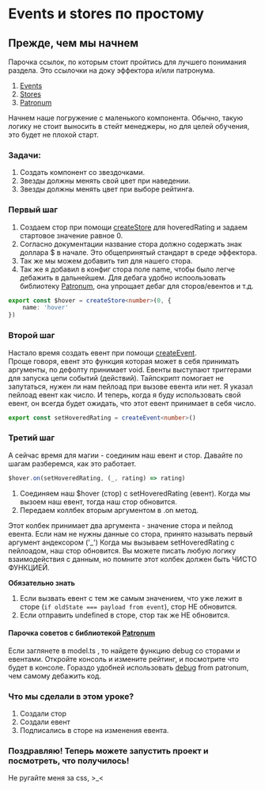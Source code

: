# Events и stores по простому

## Прежде, чем мы начнем

Парочка ссылок, по которым стоит пройтись для лучшего понимания раздела. Это ссылочки на доку эффектора и/или патронума.

1) [Events](https://effector.dev/docs/api/effector/event)
2) [Stores](https://effector.dev/docs/api/effector/store)
3) [Patronum](https://github.com/effector/patronum)

Начнем наше погружение с маленького компонента.
Обычно, такую логику не стоит выносить в стейт менеджеры, но для целей обучения, это будет не плохой старт.

### Задачи:

1) Создать компонент со звездочками.
2) Звезды должны менять свой цвет при наведении.
3) Звезды должны менять цвет при выборе рейтинга.

### Первый шаг

1) Создаем стор при помощи [createStore](https://effector.dev/docs/api/effector/createStore) для hoveredRating и задаем
   стартовое значение равное 0.
2) Согласно документации название стора должно содержать знак доллара $ в начале. Это общепринятый стандарт в среде
   эффектора.
3) Так же мы можем добавить тип для нашего стора.
4) Так же я добавил в конфиг стора поле name, чтобы было легче дебажить в дальнейшем. Для дебага удобно испоользовать
   библиотеку [Patronum](https://github.com/effector/patronum), она упрощает дебаг для сторов/евентов и т.д.

```ts
export const $hover = createStore<number>(0, {
    name: 'hover'
})
```

### Второй шаг

Настало время создать евент при помощи  [createEvent](https://effector.dev/docs/api/effector/createEvent).   
Проще говоря, евент это функция которая может в себя принимать аргументы, по дефолту принимает void. Евенты выступают
триггерами для запуска цепи событий (действий).
Тайпскрипт помогает не запутаться, нужен ли нам пейлоад при вызове евента или нет. Я указал пейлоад евент как число.
И теперь, когда я буду использовать свой евент, он всегда будет ожидать, что этот евент принимает в себя число.

```ts
export const setHoveredRating = createEvent<number>()
```

### Третий шаг

А сейчас время для магии - соединим наш евент и стор.
Давайте по шагам разберемся, как это работает.

```ts
$hover.on(setHoveredRating, (_, rating) => rating)
```

1) Соединяем наш $hover (стор) с setHoveredRating (евент). Когда мы вызоем наш евент, тогда наш стор обновится.
2) Передаем коллбек вторым аргументом в .on метод.

Этот колбек принимает два аргумента - значение стора и пейлод евента. Если нам не нужны данные со стора, принято называть первый аргумент андексором ('_')
Когда мы вызываем setHoveredRating с пейлоадом, наш стор обновится. Вы можете писать любую логику взаимодействия с данным, но помните этот колбек должен быть ЧИСТО ФУНКЦИЕЙ.

**Обязательно знать**

1) Если вызвать евент с тем же самым значением, что уже лежит в сторе (``if oldState === payload from event``), стор НЕ обновится.
2) Если отправить undefined в сторе, стор так же НЕ обновится.

#### Парочка советов с библиотекой [Patronum](https://github.com/effector/patronum)

Если заглянете в  model.ts , то найдете функцию debug со сторами и евентами. Откройте консоль и измените рейтинг,  и посмотрите что будет в консоле.
Гораздо удобней использовать [debug](https://github.com/effector/patronum/tree/main/src/debug) from patronum, чем самому дебажить код.

### Что мы сделали в этом уроке?

1) Создали стор
2) Создали евент
3) Подписались в сторе на изменения евента.

### Поздравляю! Теперь можете запустить проект и посмотреть, что получилось!

Не ругайте меня за css, >_<


